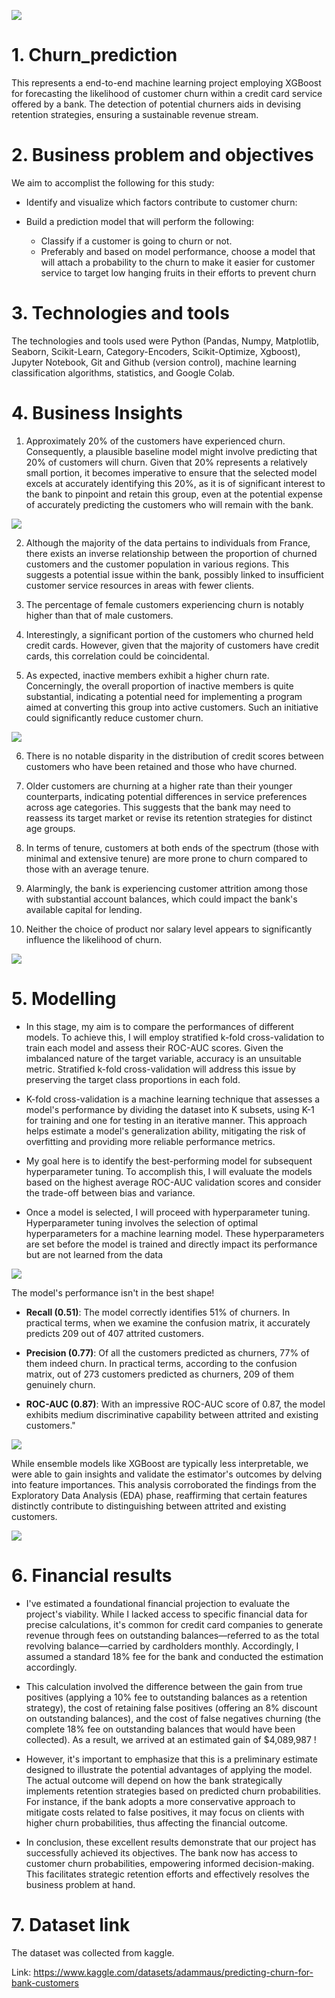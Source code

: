 ![](Images/ChurnProject.png)

# 1. Churn_prediction
This represents a end-to-end machine learning project employing XGBoost for forecasting the likelihood of customer churn within a credit card service offered by a bank. The detection of potential churners aids in devising retention strategies, ensuring a sustainable revenue stream.

# 2. Business problem and objectives
We aim to accomplist the following for this study:

- Identify and visualize which factors contribute to customer churn:

- Build a prediction model that will perform the following:
  - Classify if a customer is going to churn or not.
  - Preferably and based on model performance, choose a model that will attach a probability to the churn to make it easier for customer service to target low hanging fruits in their efforts to prevent churn

# 3. Technologies and tools
The technologies and tools used were Python (Pandas, Numpy, Matplotlib, Seaborn, Scikit-Learn, Category-Encoders, Scikit-Optimize, Xgboost), Jupyter Notebook, Git and Github (version control), machine learning classification algorithms, statistics, and Google Colab.

# 4. Business Insights

1. Approximately 20% of the customers have experienced churn. Consequently, a plausible baseline model might involve predicting that 20% of customers will churn. Given that 20% represents a relatively small portion, it becomes imperative to ensure that the selected model excels at accurately identifying this 20%, as it is of significant interest to the bank to pinpoint and retain this group, even at the potential expense of accurately predicting the customers who will remain with the bank.
   
![](Images/Prop_Churn.png)

2. Although the majority of the data pertains to individuals from France, there exists an inverse relationship between the proportion of churned customers and the customer population in various regions. This suggests a potential issue within the bank, possibly linked to insufficient customer service resources in areas with fewer clients.

3. The percentage of female customers experiencing churn is notably higher than that of male customers.

4. Interestingly, a significant portion of the customers who churned held credit cards. However, given that the majority of customers have credit cards, this correlation could be coincidental.

5. As expected, inactive members exhibit a higher churn rate. Concerningly, the overall proportion of inactive members is quite substantial, indicating a potential need for implementing a program aimed at converting this group into active customers. Such an initiative could significantly reduce customer churn.

![](Images/Count_feature_churn.png)

6. There is no notable disparity in the distribution of credit scores between customers who have been retained and those who have churned.

7. Older customers are churning at a higher rate than their younger counterparts, indicating potential differences in service preferences across age categories. This suggests that the bank may need to reassess its target market or revise its retention strategies for distinct age groups.

8. In terms of tenure, customers at both ends of the spectrum (those with minimal and extensive tenure) are more prone to churn compared to those with an average tenure.

9. Alarmingly, the bank is experiencing customer attrition among those with substantial account balances, which could impact the bank's available capital for lending.

10. Neither the choice of product nor salary level appears to significantly influence the likelihood of churn.

![](Images/Boxplot_feature_churn.png)

# 5. Modelling

- In this stage, my aim is to compare the performances of different models. To achieve this, I will employ stratified k-fold cross-validation to train each model and assess their ROC-AUC scores. Given the imbalanced nature of the target variable, accuracy is an unsuitable metric. Stratified k-fold cross-validation will address this issue by preserving the target class proportions in each fold.

- K-fold cross-validation is a machine learning technique that assesses a model's performance by dividing the dataset into K subsets, using K-1 for training and one for testing in an iterative manner. This approach helps estimate a model's generalization ability, mitigating the risk of overfitting and providing more reliable performance metrics.

- My goal here is to identify the best-performing model for subsequent hyperparameter tuning. To accomplish this, I will evaluate the models based on the highest average ROC-AUC validation scores and consider the trade-off between bias and variance.

- Once a model is selected, I will proceed with hyperparameter tuning. Hyperparameter tuning involves the selection of optimal hyperparameters for a machine learning model. These hyperparameters are set before the model is trained and directly impact its performance but are not learned from the data

![](Images/models_perfomance.png)

The model's performance isn't in the best shape!

- **Recall (0.51)**: The model correctly identifies 51% of churners. In practical terms, when we examine the confusion matrix, it accurately predicts 209 out of 407 attrited customers.

- **Precision (0.77)**: Of all the customers predicted as churners, 77% of them indeed churn. In practical terms, according to the confusion matrix, out of 273 customers predicted as churners, 209 of them genuinely churn.

- **ROC-AUC (0.87)**: With an impressive ROC-AUC score of 0.87, the model exhibits medium discriminative capability between attrited and existing customers."

![](Images/final_model_metrics.png)

While ensemble models like XGBoost are typically less interpretable, we were able to gain insights and validate the estimator's outcomes by delving into feature importances. This analysis corroborated the findings from the Exploratory Data Analysis (EDA) phase, reaffirming that certain features distinctly contribute to distinguishing between attrited and existing customers.

![](Images/features_importance.png)


# 6. Financial results

- I've estimated a foundational financial projection to evaluate the project's viability. While I lacked access to specific financial data for precise calculations, it's common for credit card companies to generate revenue through fees on outstanding balances—referred to as the total revolving balance—carried by cardholders monthly. Accordingly, I assumed a standard 18% fee for the bank and conducted the estimation accordingly.

- This calculation involved the difference between the gain from true positives (applying a 10% fee to outstanding balances as a retention strategy), the cost of retaining false positives (offering an 8% discount on outstanding balances), and the cost of false negatives churning (the complete 18% fee on outstanding balances that would have been collected). As a result, we arrived at an estimated gain of $4,089,987 !

- However, it's important to emphasize that this is a preliminary estimate designed to illustrate the potential advantages of applying the model. The actual outcome will depend on how the bank strategically implements retention strategies based on predicted churn probabilities. For instance, if the bank adopts a more conservative approach to mitigate costs related to false positives, it may focus on clients with higher churn probabilities, thus affecting the financial outcome.

- In conclusion, these excellent results demonstrate that our project has successfully achieved its objectives. The bank now has access to customer churn probabilities, empowering informed decision-making. This facilitates strategic retention efforts and effectively resolves the business problem at hand.

# 7. Dataset link
The dataset was collected from kaggle.

Link: https://www.kaggle.com/datasets/adammaus/predicting-churn-for-bank-customers







